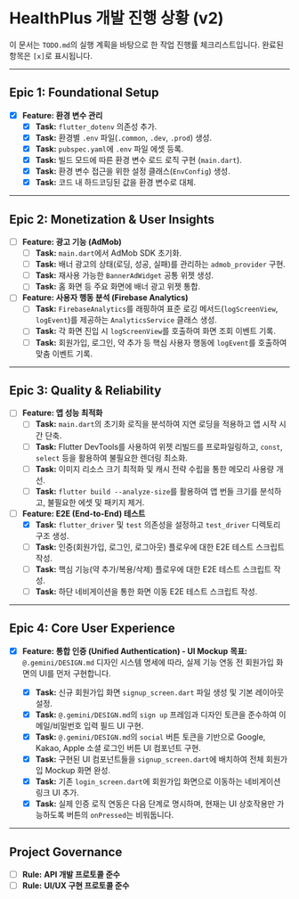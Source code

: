 # HealthPlus 개발 진행 상황 (v2)

이 문서는 `TODO.md`의 실행 계획을 바탕으로 한 작업 진행률 체크리스트입니다. 완료된 항목은 `[x]`로 표시됩니다.

---

## Epic 1: Foundational Setup

- [x] **Feature: 환경 변수 관리**
  - [x] **Task:** `flutter_dotenv` 의존성 추가.
  - [x] **Task:** 환경별 `.env` 파일(`.common`, `.dev`, `.prod`) 생성.
  - [x] **Task:** `pubspec.yaml`에 `.env` 파일 에셋 등록.
  - [x] **Task:** 빌드 모드에 따른 환경 변수 로드 로직 구현 (`main.dart`).
  - [x] **Task:** 환경 변수 접근을 위한 설정 클래스(`EnvConfig`) 생성.
  - [x] **Task:** 코드 내 하드코딩된 값을 환경 변수로 대체.

---

## Epic 2: Monetization & User Insights

- [ ] **Feature: 광고 기능 (AdMob)**
  - [ ] **Task:** `main.dart`에서 AdMob SDK 초기화.
  - [ ] **Task:** 배너 광고의 상태(로딩, 성공, 실패)를 관리하는 `admob_provider` 구현.
  - [ ] **Task:** 재사용 가능한 `BannerAdWidget` 공통 위젯 생성.
  - [ ] **Task:** 홈 화면 등 주요 화면에 배너 광고 위젯 통합.

- [ ] **Feature: 사용자 행동 분석 (Firebase Analytics)**
  - [ ] **Task:** `FirebaseAnalytics`를 래핑하여 표준 로깅 메서드(`logScreenView`, `logEvent`)를 제공하는 `AnalyticsService` 클래스 생성.
  - [ ] **Task:** 각 화면 진입 시 `logScreenView`를 호출하여 화면 조회 이벤트 기록.
  - [ ] **Task:** 회원가입, 로그인, 약 추가 등 핵심 사용자 행동에 `logEvent`를 호출하여 맞춤 이벤트 기록.

---

## Epic 3: Quality & Reliability

- [ ] **Feature: 앱 성능 최적화**
  - [ ] **Task:** `main.dart`의 초기화 로직을 분석하여 지연 로딩을 적용하고 앱 시작 시간 단축.
  - [ ] **Task:** Flutter DevTools를 사용하여 위젯 리빌드를 프로파일링하고, `const`, `select` 등을 활용하여 불필요한 렌더링 최소화.
  - [ ] **Task:** 이미지 리소스 크기 최적화 및 캐시 전략 수립을 통한 메모리 사용량 개선.
  - [ ] **Task:** `flutter build --analyze-size`를 활용하여 앱 번들 크기를 분석하고, 불필요한 에셋 및 패키지 제거.

- [ ] **Feature: E2E (End-to-End) 테스트**
  - [x] **Task:** `flutter_driver` 및 `test` 의존성을 설정하고 `test_driver` 디렉토리 구조 생성.
  - [ ] **Task:** 인증(회원가입, 로그인, 로그아웃) 플로우에 대한 E2E 테스트 스크립트 작성.
  - [ ] **Task:** 핵심 기능(약 추가/복용/삭제) 플로우에 대한 E2E 테스트 스크립트 작성.
  - [ ] **Task:** 하단 네비게이션을 통한 화면 이동 E2E 테스트 스크립트 작성.

---

## Epic 4: Core User Experience

- [x] **Feature: 통합 인증 (Unified Authentication) - UI Mockup**
  **목표:** `@.gemini/DESIGN.md` 디자인 시스템 명세에 따라, 실제 기능 연동 전 회원가입 화면의 UI를 먼저 구현합니다.

  - [x] **Task:** 신규 회원가입 화면 `signup_screen.dart` 파일 생성 및 기본 레이아웃 설정.
  - [x] **Task:** `@.gemini/DESIGN.md`의 `sign up` 프레임과 디자인 토큰을 준수하여 이메일/비밀번호 입력 필드 UI 구현.
  - [x] **Task:** `@.gemini/DESIGN.md`의 `social` 버튼 토큰을 기반으로 Google, Kakao, Apple 소셜 로그인 버튼 UI 컴포넌트 구현.
  - [x] **Task:** 구현된 UI 컴포넌트들을 `signup_screen.dart`에 배치하여 전체 회원가입 Mockup 화면 완성.
  - [x] **Task:** 기존 `login_screen.dart`에 회원가입 화면으로 이동하는 네비게이션 링크 UI 추가.
  - [x] **Task:** 실제 인증 로직 연동은 다음 단계로 명시하며, 현재는 UI 상호작용만 가능하도록 버튼의 `onPressed`는 비워둡니다.

---

## Project Governance

- [ ] **Rule:** **API 개발 프로토콜 준수**
- [ ] **Rule:** **UI/UX 구현 프로토콜 준수**